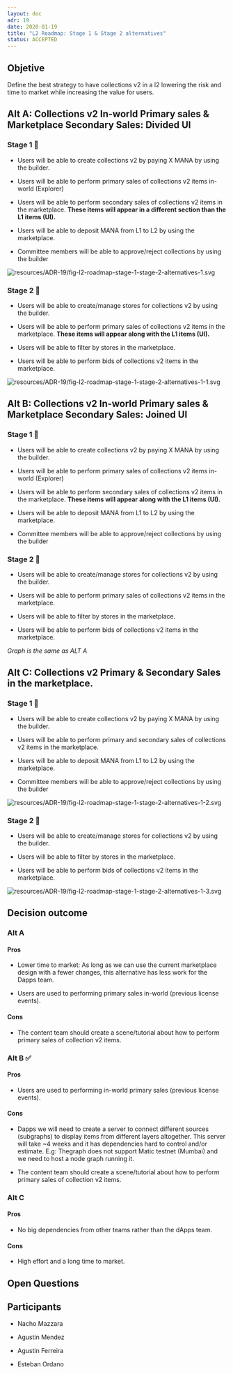 ```yaml
---
layout: doc
adr: 19
date: 2020-01-19
title: "L2 Roadmap: Stage 1 & Stage 2 alternatives"
status: ACCEPTED
---
```


## Objetive

Define the best strategy to have collections v2 in a l2 lowering the risk and time to market while increasing the value for users.

## Alt A: Collections v2 In-world Primary sales & Marketplace Secondary Sales: Divided UI

### Stage 1 🔶

- Users will be able to create collections v2 by paying X MANA by using the builder.

- Users will be able to perform primary sales of collections v2 items in-world (Explorer)

- Users will be able to perform secondary sales of collections v2 items in the marketplace. **These items will appear in a different section than the L1 items (UI).**

- Users will be able to deposit MANA from L1 to L2 by using the marketplace.

- Committee members will be able to approve/reject collections by using the builder

<!--
```dot
digraph {
    rankdir=LR
    graph [fontname = "arial", fontsize="10", color="grey", fontcolor="grey"]
    node [fontname = "arial",fontsize="10", shape="box", style="rounded"]
    edge [fontname = "arial",color="blue", fontcolor="black",fontsize="10"]

    users -&gt; explorer[color=orange, fontcolor=orange,  label="Perform primary sales"]
    users -&gt; marketplace[color=orange, fontcolor=orange,  label="Perform secondary sales"]
    explorer -&gt; collections [color=orange, fontcolor=orange]
    marketplace -&gt; collections [color=orange, fontcolor=orange]
    creators -&gt; collections[color=orange, fontcolor=orange  label="create"]
    commiteee -&gt; collections[color=orange, fontcolor=orange,  label="approve/reject"]

    edge[ style = invis ]
    users -&gt; { explorer marketplace }
}
```
-->

![resources/ADR-19/fig-l2-roadmap-stage-1-stage-2-alternatives-1.svg](resources/ADR-19/fig-l2-roadmap-stage-1-stage-2-alternatives-1.svg)

### Stage 2 🔷

- Users will be able to create/manage stores for collections v2 by using the builder.

- Users will be able to perform primary sales of collections v2 items in the marketplace. **These items will appear along with the L1 items (UI).**

- Users will be able to filter by stores in the marketplace.

- Users will be able to perform bids of collections v2 items in the marketplace.

<!--
```dot
digraph {
    rankdir=LR
    graph [fontname = "arial", fontsize="10", color="grey", fontcolor="grey"]
    node [fontname = "arial",fontsize="10", shape="box", style="rounded"]
    edge [fontname = "arial",color="blue", fontcolor="black",fontsize="10"]

    users -&gt; explorer[color=orange, fontcolor=orange,  label="Perform primary sales"]
    users -&gt; marketplace[color=blue, fontcolor=blue,  label="Perform primary sales"]
    users -&gt; marketplace[color=orange, fontcolor=orange,  label="Perform secondary sales"]
    users -&gt; marketplace[color=blue, fontcolor=blue,  label="Bid"]
    explorer -&gt; collections [color=orange, fontcolor=orange]
    marketplace -&gt; collections [color=orange, fontcolor=orange]
    creators -&gt; stores [color=blue, fontcolor=blue  label="create"]
    stores -&gt; collections[color=blue, fontcolor=blue  label="has"]
    commiteee -&gt; collections[color=orange, fontcolor=orange,  label="approve/reject"]


    edge[ style = invis ]
    users -&gt;  { explorer marketplace }
}
```
-->

![resources/ADR-19/fig-l2-roadmap-stage-1-stage-2-alternatives-1-1.svg](resources/ADR-19/fig-l2-roadmap-stage-1-stage-2-alternatives-1-1.svg)

## Alt B: Collections v2 In-world Primary sales & Marketplace Secondary Sales: Joined UI

### Stage 1 🔶

- Users will be able to create collections v2 by paying X MANA by using the builder.

- Users will be able to perform primary sales of collections v2 items in-world (Explorer)

- Users will be able to perform secondary sales of collections v2 items in the marketplace. **These items will appear along with the L1 items (UI).**

- Users will be able to deposit MANA from L1 to L2 by using the marketplace.

- Committee members will be able to approve/reject collections by using the builder

### Stage 2 🔷

- Users will be able to create/manage stores for collections v2 by using the builder.

- Users will be able to perform primary sales of collections v2 items in the marketplace.

- Users will be able to filter by stores in the marketplace.

- Users will be able to perform bids of collections v2 items in the marketplace.

_Graph is the same as ALT A_

## Alt C: Collections v2 Primary & Secondary Sales in the marketplace.

### Stage 1 🔶

- Users will be able to create collections v2 by paying X MANA by using the builder.

- Users will be able to perform primary and secondary sales of collections v2 items in the marketplace.

- Users will be able to deposit MANA from L1 to L2 by using the marketplace.

- Committee members will be able to approve/reject collections by using the builder

<!--
```dot
digraph {
    rankdir=LR
    graph [fontname = "arial", fontsize="10", color="grey", fontcolor="grey"]
    node [fontname = "arial",fontsize="10", shape="box", style="rounded"]
    edge [fontname = "arial",color="blue", fontcolor="black",fontsize="10"]

    users -&gt; marketplace[color=orange, fontcolor=orange,  label="Perform primary &amp;\n secondary sales"]
    marketplace -&gt; collections [color=orange, fontcolor=orange]
    creators -&gt; collections[color=orange, fontcolor=orange  label="create"]
    commiteee -&gt; collections[color=orange, fontcolor=orange,  label="approve/reject"]
}
```
-->

![resources/ADR-19/fig-l2-roadmap-stage-1-stage-2-alternatives-1-2.svg](resources/ADR-19/fig-l2-roadmap-stage-1-stage-2-alternatives-1-2.svg)

### Stage 2 🔷

- Users will be able to create/manage stores for collections v2 by using the builder.

- Users will be able to filter by stores in the marketplace.

- Users will be able to perform bids of collections v2 items in the marketplace.

<!--
```dot
digraph {
    rankdir=LR
    graph [fontname = "arial", fontsize="10", color="grey", fontcolor="grey"]
    node [fontname = "arial",fontsize="10", shape="box", style="rounded"]
    edge [fontname = "arial",color="blue", fontcolor="black",fontsize="10"]

    users -&gt; marketplace[color=orange, fontcolor=orange,  label="Perform primary &amp;\n secondary sales"]
    users -&gt; marketplace[color=blue, fontcolor=blue,  label="Bid"]
    marketplace -&gt; collections [color=orange, fontcolor=orange]
    creators -&gt; stores [color=blue, fontcolor=blue  label="create"]
    stores -&gt; collections[color=blue, fontcolor=blue  label="has"]
    commiteee -&gt; collections[color=orange, fontcolor=orange,  label="approve/reject"]
}
```
-->

![resources/ADR-19/fig-l2-roadmap-stage-1-stage-2-alternatives-1-3.svg](resources/ADR-19/fig-l2-roadmap-stage-1-stage-2-alternatives-1-3.svg)

## Decision outcome

### Alt A

#### Pros

- Lower time to market: As long as we can use the current marketplace design with a fewer changes, this alternative has less work for the Dapps team.

- Users are used to performing primary sales in-world (previous license events).

#### Cons

- The content team should create a scene/tutorial about how to perform primary sales of collection v2 items.

### Alt B ✅

#### Pros

- Users are used to performing in-world primary sales (previous license events).

#### Cons

- Dapps we will need to create a server to connect different sources (subgraphs) to display items from different layers altogether. This server will take ~4 weeks and it has dependencies hard to control and/or estimate. E.g: Thegraph does not support Matic testnet (Mumbai) and we need to host a node graph running it.

- The content team should create a scene/tutorial about how to perform primary sales of collection v2 items.

### Alt C

#### Pros

- No big dependencies from other teams rather than the dApps team.

#### Cons

- High effort and a long time to market.

## Open Questions

## Participants

- Nacho Mazzara

- Agustin Mendez

- Agustin Ferreira

- Esteban Ordano
